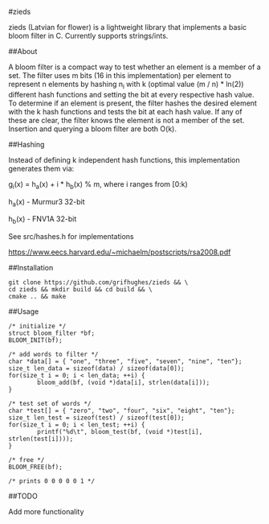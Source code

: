 #zieds

zieds (Latvian for flower) is a lightweight library that implements a basic bloom 
filter in C. Currently supports strings/ints.

##About

A bloom filter is a compact way to test whether an element is a member of a set. The 
filter uses m bits (16 in this implementation) per element to represent n elements by 
hashing n<sub>i</sub> with k (optimal value (m / n) * ln(2)) different hash functions 
and 
setting the bit at every respective hash value. To determine if an element is 
present, the filter hashes the desired element with the k hash functions and tests 
the bit at each hash value. If any of these are clear, the filter knows the element 
is not a member of the set. Insertion and querying a bloom filter are both O(k).

##Hashing

Instead of defining k independent hash functions, this implementation generates them 
via:

g<sub>i</sub>(x) = h<sub>a</sub>(x) + i * h<sub>b</sub>(x) % m, where i ranges from 
[0:k)

h<sub>a</sub>(x) - Murmur3 32-bit

h<sub>b</sub>(x) - FNV1A 32-bit

See src/hashes.h for implementations

https://www.eecs.harvard.edu/~michaelm/postscripts/rsa2008.pdf

##Installation
```
git clone https://github.com/grifhughes/zieds && \
cd zieds && mkdir build && cd build && \
cmake .. && make
```

##Usage
```
/* initialize */
struct bloom_filter *bf;
BLOOM_INIT(bf);

/* add words to filter */
char *data[] = { "one", "three", "five", "seven", "nine", "ten"};
size_t len_data = sizeof(data) / sizeof(data[0]);
for(size_t i = 0; i < len_data; ++i) {
        bloom_add(bf, (void *)data[i], strlen(data[i]));
}

/* test set of words */
char *test[] = { "zero", "two", "four", "six", "eight", "ten"};
size_t len_test = sizeof(test) / sizeof(test[0]);
for(size_t i = 0; i < len_test; ++i) {
        printf("%d\t", bloom_test(bf, (void *)test[i], strlen(test[i])));
}

/* free */
BLOOM_FREE(bf);

/* prints 0 0 0 0 0 1 */
```

##TODO

Add more functionality
